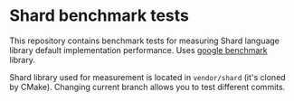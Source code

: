 # Shard benchmark tests

This repository contains benchmark tests for measuring Shard language library default implementation performance.
Uses [google benchmark](https://github.com/google/benchmark) library.

Shard library used for measurement is located in `vendor/shard` (it's cloned by CMake). Changing current branch allows you
to test different commits.
